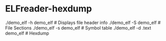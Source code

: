 # ELFreader-hexdump
./demo_elf -h demo_elf # Displays file header info
./demo_elf -S demo_elf # File Sections
./demo_elf -s demo_elf # Symbol table
./demo_elf -d .text demo_elf # Hexdump
